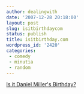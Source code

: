```yaml
---
author: dealingwith
date: '2007-12-28 20:18:00'
layout: post
slug: isitbirthdaycom
status: publish
title: isitbirthday.com
wordpress_id: '2420'
categories:
 - comedy
 - minutia
 - random
---
```


[Is it Daniel Miller's Birthday?][1]

   [1]: http://isitbirthday.com/danielmiller

